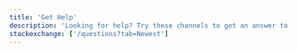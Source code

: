 ```yaml
---
title: 'Get Help'
description: 'Looking for help? Try these channels to get an answer to your question'
stackexchange: ['/questions?tab=Newest']
---
```


